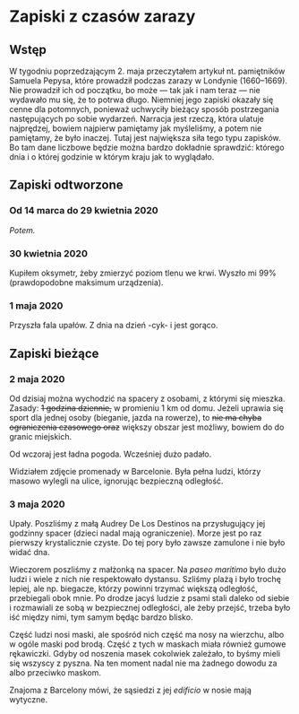 # Zapiski z czasów zarazy

## Wstęp

W tygodniu poprzedzającym 2. maja przeczytałem artykuł nt. pamiętników Samuela Pepysa, które prowadził podczas zarazy w Londynie (1660–1669). Nie prowadził ich od początku, bo może — tak jak i nam teraz — nie wydawało mu się, że to potrwa długo. Niemniej jego zapiski okazały się cenne dla potomnych, ponieważ uchwyciły bieżący sposób postrzegania następujących po sobie wydarzeń. Narracja jest rzeczą, która ulatuje najprędzej, bowiem najpierw pamiętamy jak myśleliśmy, a potem nie pamiętamy, że było inaczej. Tutaj jest największa siła tego typu zapisków. Bo tam dane liczbowe będzie można bardzo dokładnie sprawdzić: którego dnia i o której godzinie w którym kraju jak to wyglądało.

## Zapiski odtworzone

### Od 14 marca do 29 kwietnia 2020

_Potem._

### 30 kwietnia 2020

Kupiłem oksymetr, żeby zmierzyć poziom tlenu we krwi. Wyszło mi 99% (prawdopodobne maksimum urządzenia).

### 1 maja 2020

Przyszła fala upałów. Z dnia na dzień -cyk- i jest gorąco.

## Zapiski bieżące

### 2 maja 2020

Od dzisiaj można wychodzić na spacery z osobami, z którymi się mieszka. Zasady: ~~1 godzina dziennie,~~ w promieniu 1 km od domu. Jeżeli uprawia się sport dla jednej osoby (bieganie, jazda na rowerze), to ~~nie ma chyba ograniczenia czasowego oraz~~ większy obszar jest możliwy, bowiem do do granic miejskich.

Od wczoraj jest ładna pogoda. Wcześniej dużo padało.

Widziałem zdjęcie promenady w Barcelonie. Była pełna ludzi, którzy masowo wylegli na ulice, ignorując bezpieczną odległość.

### 3 maja 2020

Upały. Poszliśmy z małą Audrey De Los Destinos na przysługujący jej godzinny spacer (dzieci nadal mają ograniczenie). Morze jest po raz pierwszy krystalicznie czyste. Do tej pory było zawsze zamulone i nie było widać dna.

Wieczorem poszliśmy z małżonką na spacer. Na _paseo maritimo_ było dużo ludzi i wiele z nich nie respektowało dystansu. Szliśmy plażą i było trochę lepiej, ale np. biegacze, którzy powinni trzymać większą odległość, przebiegali obok mnie. Po drodze jacyś ludzie z psami stali daleko od siebie i rozmawiali ze sobą w bezpiecznej odległości, ale żeby przejść, trzeba było iść między nimi, tym samym będąc bardzo blisko.

Część ludzi nosi maski, ale spośród nich część ma nosy na wierzchu, albo w ogóle maski pod brodą. Część z tych w maskach miała również gumowe rękawiczki. Gdyby od noszenia masek cokolwiek zależało, to byśmy mieli się wszyscy z pyszna. Na ten moment nadal nie ma żadnego dowodu za albo przeciwko maskom.

Znajoma z Barcelony mówi, że sąsiedzi z jej _edificio_ w nosie mają wytyczne.
